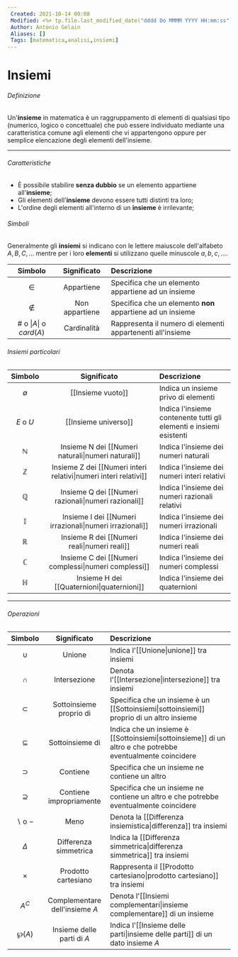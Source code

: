 ```yaml
---
 Created: 2021-10-14 00:08
 Modified: <%+ tp.file.last_modified_date("dddd Do MMMM YYYY HH:mm:ss") %>
 Author: Antonio Gelain
 Aliases: []
 Tags: [matematica,analisi,insiemi]
---
```


# Insiemi

###### Definizione

Un'**insieme** in matematica è un raggruppamento di elementi di qualsiasi tipo (numerico, logico o concettuale) che può essere individuato mediante una caratteristica comune agli elementi che vi appartengono oppure per semplice elencazione degli elementi dell'insieme.

---

###### Caratteristiche

- È possibile stabilire **senza dubbio** se un elemento appartiene all'**insieme**;
- Gli elementi dell'**insieme** devono essere tutti distinti tra loro;
- L'ordine degli elementi all'interno di un **insieme** è irrilevante;

###### Simboli

Generalmente gli **insiemi** si indicano con le lettere maiuscole dell'alfabeto $A, B, C, ...$
mentre per i loro **elementi** si utilizzano quelle minuscole $a, b, c, ...$.

|          Simbolo           |  Significato   | Descrizione                                                |
|:--------------------------:|:--------------:|:---------------------------------------------------------- |
|           $\in$            |   Appartiene   | Specifica che un elemento appartiene ad un insieme         |
|          $\notin$          | Non appartiene | Specifica che un elemento **non** appartiene ad un insieme |
| $\#$ o \|$A$\| o $card(A)$ |  Cardinalità   | Rappresenta il numero di elementi appartenenti all'insieme |

###### Insiemi particolari

|   Simbolo    |                           Significato                            | Descrizione                                                        |
|:------------:|:----------------------------------------------------------------:|:------------------------------------------------------------------ |
| $\emptyset$  |                        [[Insieme vuoto]]                         | Indica un insieme privo di elementi                                |
|  $E$ o $U$   |                       [[Insieme universo]]                       | Indica l'insieme contenente tutti gli elementi e insiemi esistenti |
| $\mathbb{N}$ |        Insieme N dei [[Numeri naturali\|numeri naturali]]        | Indica l'insieme dei numeri naturali                               |
| $\mathbb{Z}$ | Insieme Z dei [[Numeri interi relativi\|numeri interi relativi]] | Indica l'insieme dei numeri interi relativi                        |
| $\mathbb{Q}$ |       Insieme Q dei [[Numeri razionali\|numeri razionali]]       | Indica l'insieme dei numeri razionali relativi                     |
| $\mathbb{I}$ |     Insieme I dei [[Numeri irrazionali\|numeri irrazionali]]     | Indica l'insieme dei numeri irrazionali                            |
| $\mathbb{R}$ |           Insieme R dei [[Numeri reali\|numeri reali]]           | Indica l'insieme dei numeri reali                                  |
| $\mathbb{C}$ |       Insieme C dei [[Numeri complessi\|numeri complessi]]       | Indica l'insieme dei numeri complessi                              |
| $\mathbb{H}$ |            Insieme H dei [[Quaternioni\|quaternioni]]            | Indica l'insieme dei quaternioni                                   |

---

###### Operazioni

|      Simbolo       |          Significato           | Descrizione                                                                                                |
|:------------------:|:------------------------------:|:---------------------------------------------------------------------------------------------------------- |
|       $\cup$       |             Unione             | Indica l'[[Unione\|unione]] tra insiemi                                                                    |
|       $\cap$       |          Intersezione          | Denota l'[[Intersezione\|intersezione]] tra insiemi                                                        |
|     $\subset$      |    Sottoinsieme proprio di     | Specifica che un insieme è un [[Sottoinsiemi\|sottoinsiemi]] proprio di un altro insieme                   |
|    $\subseteq$     |        Sottoinsieme di         | Indica che un insieme è [[Sottoinsiemi\|sottoinsieme]] di un altro e che potrebbe eventualmente coincidere |
|     $\supset$      |            Contiene            | Specifica che un insieme ne contiene un altro                                                              |
|    $\supseteq$     |    Contiene impropriamente     | Specifica che un insieme ne contiene un altro e che potrebbe eventualmente coincidere                      |
| $\backslash$ o $-$ |              Meno              | Denota la [[Differenza insiemistica\|differenza]] tra insiemi                                              |
|      $\Delta$      |     Differenza simmetrica      | Indica la [[Differenza simmetrica\|differenza simmetrica]] tra insiemi                                     |
|      $\times$      |      Prodotto cartesiano       | Rappresenta il [[Prodotto cartesiano\|prodotto cartesiano]] tra insiemi                                    |
|       $A^C$        | Complementare dell'insieme $A$ | Denota l'[[Insiemi complementari\|insieme complementare]] di un insieme                                    | 
|      $\wp(A)$      |   Insieme delle parti di $A$   | Indica l'[[Insieme delle parti\|insieme delle parti]] di un dato insieme $A$                               |